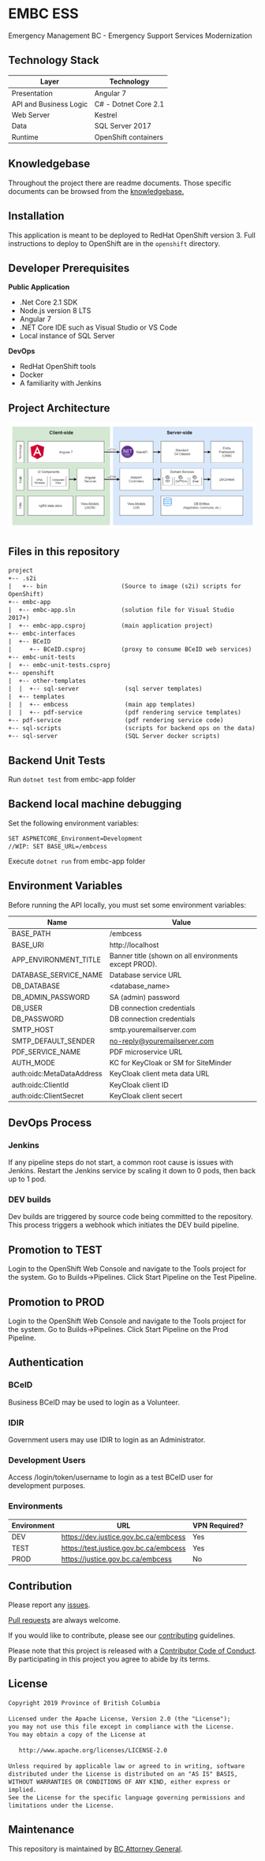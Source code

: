 # EMBC ESS

Emergency Management BC - Emergency Support Services Modernization


Technology Stack
-----------------

| Layer   | Technology |
| ------- | ------------ |
| Presentation | Angular 7 |
| API and Business Logic | C# - Dotnet Core 2.1 |
| Web Server | Kestrel |
| Data | SQL Server 2017 |
| Runtime | OpenShift containers |

Knowledgebase
-----------------------
Throughout the project there are readme documents. Those specific documents can be browsed from the [knowledgebase.](documentation/index.md)

Installation
------------
This application is meant to be deployed to RedHat OpenShift version 3. Full instructions to deploy to OpenShift are in the `openshift` directory.

Developer Prerequisites
-----------------------

**Public Application**

- .Net Core 2.1 SDK
- Node.js version 8 LTS
- Angular 7 
- .NET Core IDE such as Visual Studio or VS Code
- Local instance of SQL Server

**DevOps**

- RedHat OpenShift tools
- Docker
- A familiarity with Jenkins

## Project Architecture

![architecture-diagram](architecture-diagram.png)

## Files in this repository

```
project
+-- .s2i
|   +-- bin                     (Source to image (s2i) scripts for OpenShift)
+-- embc-app
|  +-- embc-app.sln             (solution file for Visual Studio 2017+)
|  +-- embc-app.csproj          (main application project)
+-- embc-interfaces
|  +-- BCeID 
|     +-- BCeID.csproj          (proxy to consume BCeID web services)
+-- embc-unit-tests
|  +-- embc-unit-tests.csproj
+-- openshift
|  +-- other-templates
|  |  +-- sql-server             (sql server templates)
|  +-- templates
|  |  +-- embcess                (main app templates)
|  |  +-- pdf-service            (pdf rendering service templates)
+-- pdf-service                  (pdf rendering service code)
+-- sql-scripts                  (scripts for backend ops on the data)
+-- sql-server                   (SQL Server docker scripts) 
```

Backend Unit Tests
-----------------------
Run ```dotnet test``` from embc-app folder

Backend local machine debugging
-------------------------------
Set the following environment variables:
```
SET ASPNETCORE_Environment=Development
//WIP: SET BASE_URL=/embcess
```

Execute ```dotnet run``` from embc-app folder

Environment Variables
---------------------

Before running the API locally, you must set some environment variables:

| Name | Value |
| ---- | ----- |
| BASE_PATH |/embcess|
| BASE_URI |http://localhost|
| APP_ENVIRONMENT_TITLE     |   Banner title (shown on all environments except PROD).   |
| DATABASE_SERVICE_NAME     |   Database service URL                                    |
| DB_DATABASE               |   <database_name>                                         |
| DB_ADMIN_PASSWORD         |   SA (admin) password                                     |
| DB_USER                   |   DB connection credentials                               |
| DB_PASSWORD               |   DB connection credentials                               |
| SMTP_HOST                 |   smtp.youremailserver.com                                |
| SMTP_DEFAULT_SENDER       |   no-reply@youremailserver.com                            |
| PDF_SERVICE_NAME          |   PDF microservice URL                                    |
|AUTH_MODE                  |   KC for KeyCloak  or SM for SiteMinder                   |
|auth:oidc:MetaDataAddress  |   KeyCloak client meta data URL                           | 
|auth:oidc:ClientId         |   KeyCloak client ID                                      |
|auth:oidc:ClientSecret     |   KeyCloak client secert                                  |

DevOps Process
-------------

### Jenkins

If any pipeline steps do not start, a common root cause is issues with Jenkins.  Restart the Jenkins service by scaling it down to 0 pods, then back up to 1 pod.

### DEV builds
Dev builds are triggered by source code being committed to the repository.  This process triggers a webhook which initiates the DEV build pipeline.

## Promotion to TEST
Login to the OpenShift Web Console and navigate to the Tools project for the system.  Go to Builds->Pipelines.  Click  Start Pipeline on the Test Pipeline.

## Promotion to PROD
Login to the OpenShift Web Console and navigate to the Tools project for the system.  Go to Builds->Pipelines.  Click  Start Pipeline on the Prod Pipeline.


Authentication
--------------

### BCeID

Business BCeID may be used to login as a Volunteer.

### IDIR

Government users may use IDIR to login as an Administrator.

### Development Users

Access /login/token/username to login as a test BCeID user for development purposes.

### Environments

| Environment | URL                                    | VPN Required? |
| ----------- | -------------------------------------- | ------------- |
| DEV         | https://dev.justice.gov.bc.ca/embcess  | Yes           |
| TEST        | https://test.justice.gov.bc.ca/embcess | Yes           |
| PROD        | https://justice.gov.bc.ca/embcess      | No            |


Contribution
------------

Please report any [issues](https://github.com/bcgov/embc-ess/issues).

[Pull requests](https://github.com/bcgov/embc-ess/pulls) are always welcome.

If you would like to contribute, please see our [contributing](CONTRIBUTING.md) guidelines.

Please note that this project is released with a [Contributor Code of Conduct](CODE_OF_CONDUCT.md). By participating in this project you agree to abide by its terms.

License
-------

    Copyright 2019 Province of British Columbia
    
    Licensed under the Apache License, Version 2.0 (the "License");
    you may not use this file except in compliance with the License.
    You may obtain a copy of the License at 
    
       http://www.apache.org/licenses/LICENSE-2.0
    
    Unless required by applicable law or agreed to in writing, software
    distributed under the License is distributed on an "AS IS" BASIS,
    WITHOUT WARRANTIES OR CONDITIONS OF ANY KIND, either express or implied.
    See the License for the specific language governing permissions and
    limitations under the License.

Maintenance
-----------

This repository is maintained by [BC Attorney General]( https://www2.gov.bc.ca/gov/content/governments/organizational-structure/ministries-organizations/ministries/justice-attorney-general ).
